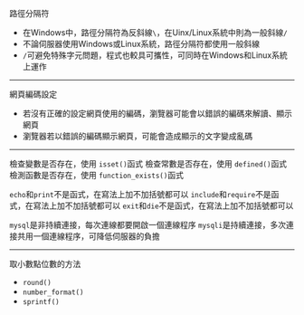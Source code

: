 路徑分隔符
- 在Windows中，路徑分隔符為反斜線`\`，在Uinx/Linux系統中則為一般斜線`/`
- 不論伺服器使用Windows或Linux系統，路徑分隔符都使用一般斜線
- `/`可避免特殊字元問題，程式也較具可攜性，可同時在Windows和Linux系統上運作

---

網頁編碼設定
- 若沒有正確的設定網頁使用的編碼，瀏覽器可能會以錯誤的編碼來解讀、顯示網頁
- 瀏覽器若以錯誤的編碼顯示網頁，可能會造成顯示的文字變成亂碼

---

檢查變數是否存在，使用 `isset()`函式
檢查常數是否存在，使用 `defined()`函式
檢測函數是否存在，使用 `function_exists()`函式

`echo`和`print`不是函式，在寫法上加不加括號都可以
`include`和`require`不是函式，在寫法上加不加括號都可以
`exit`和`die`不是函式，在寫法上加不加括號都可以

`mysql`是非持續連接，每次連線都要開啟一個連線程序
`mysqli`是持續連接，多次連接共用一個連線程序，可降低伺服器的負擔

---

取小數點位數的方法
 - `round()`
 - `number_format()`
 - `sprintf()`